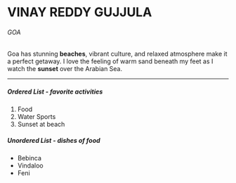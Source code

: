# VINAY REDDY GUJJULA
###### GOA
 Goa has stunning **beaches**, vibrant culture, and relaxed atmosphere make it a perfect getaway. I love the feeling of warm sand beneath my feet as I watch the **sunset** over the Arabian Sea.

***
##### Ordered List - favorite activities
1. Food
2. Water Sports
3. Sunset at beach

##### Unordered List - dishes of food
* Bebinca
* Vindaloo
* Feni
